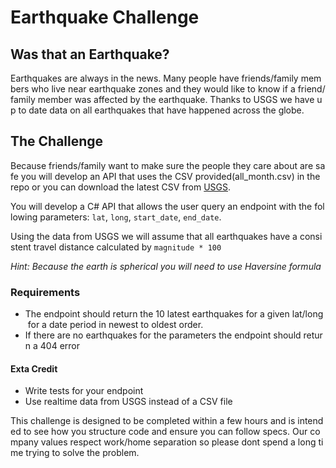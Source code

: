 # Earthquake Challenge

## Was that an Earthquake?

Earthquakes are always in the news. Many people have friends/family members who live near earthquake zones and they would like to know if a friend/family member was affected by the earthquake. Thanks to USGS we have up to date data on all earthquakes that have happened across the globe.
## The Challenge

Because friends/family want to make sure the people they care about are safe you will develop an API that uses the CSV provided(all_month.csv) in the repo or you can download the latest CSV from [USGS](https://earthquake.usgs.gov/earthquakes/feed/v1.0/summary/all_month.csv).

You will develop a C# API that allows the user query an endpoint with the following parameters: `lat`, `long`, `start_date`, `end_date`.

Using the data from USGS we will assume that all earthquakes have a consistent travel distance calculated by `magnitude * 100`

*Hint: Because the earth is spherical you will need to use Haversine formula*

### Requirements

- The endpoint should return the 10 latest earthquakes for a given lat/long for a date period in newest to oldest order.
- If there are no earthquakes for the parameters the endpoint should return a 404 error

#### Exta Credit

- Write tests for your endpoint
- Use realtime data from USGS instead of a CSV file

This challenge is designed to be completed within a few hours and is intended to see how you structure code and ensure you can follow specs. Our company values respect work/home separation so please dont spend a long time trying to solve the problem.